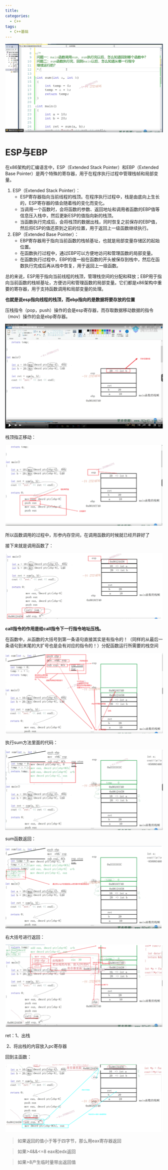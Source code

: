 ```yaml
---
title: 
categories:
  - C++
tags:
  - C++基础
---
```


![image-20230816221801316](../../assets/C_images/02从指令角度掌握函数调用堆栈详细过程.assets/image-20230816221801316.png)

# ESP与EBP

在x86架构的汇编语言中，ESP（Extended Stack Pointer）和EBP（Extended Base Pointer）是两个特殊的寄存器，用于在程序执行过程中管理栈帧和局部变量。

1. ESP（Extended Stack Pointer）：
   - ESP寄存器指向当前线程的栈顶。在程序执行过程中，栈是由底向上生长的，ESP寄存器的值会随着栈的变化而变化。
   - 当调用一个函数时，会将函数的参数、返回地址和调用者函数的EBP值等信息压入栈中，然后更新ESP的值指向新的栈顶。
   - 当函数执行完成后，会将栈顶的数据出栈，同时恢复之前保存的EBP值，然后将ESP的值还原到之前的位置，用于返回上一级函数继续执行。
2. EBP（Extended Base Pointer）：
   - EBP寄存器用于指向当前函数的栈帧基址，也就是局部变量存储区的起始位置。
   - 在函数执行过程中，通过EBP可以方便地访问和管理函数的局部变量。
   - 在函数执行过程中，EBP的值一般在函数的开头被保存到栈中，然后在函数执行完成后再从栈中恢复，用于返回上一级函数。

总的来说，ESP用于指向当前线程的栈顶，管理栈空间的分配和释放；EBP用于指向当前函数的栈帧基址，方便访问和管理函数的局部变量。它们都是x86架构中重要的寄存器，用于支持函数调用和局部变量的处理。

**也就是说esp指向线程的栈顶，而ebp指向的是数据将要存放的位置**

压栈指令（pop，push）操作的会是esp寄存器，而存取数据移动数据的指令（mov）操作的会是ebp寄存器。



![image-20230816221819437](../../assets/C_images/02从指令角度掌握函数调用堆栈详细过程.assets/image-20230816221819437.png)

栈顶指正移动：

![image-20230816221833331](../../assets/C_images/02从指令角度掌握函数调用堆栈详细过程.assets/image-20230816221833331.png)

所以函数调用的过程中，形参内存空间，在调用函数的时候就已经开辟好了

接下来就是调用函数了：

![image-20230816221849944](../../assets/C_images/02从指令角度掌握函数调用堆栈详细过程.assets/image-20230816221849944.png)

**call指令的作用是给call指令下一行指令地址压栈。**

在函数中，从函数的大括号到第一条语句直接其实是有指令的！（同样的从最后一条语句到末尾的大扩号也是会有对应的指令的！）分配函数运行所需要的栈空间

![image-20230816221901806](../../assets/C_images/02从指令角度掌握函数调用堆栈详细过程.assets/image-20230816221901806.png)

执行sum方法里面的代码：

![image-20230816221915340](../../assets/C_images/02从指令角度掌握函数调用堆栈详细过程.assets/image-20230816221915340.png)

sum函数返回：

![image-20230816221930499](../../assets/C_images/02从指令角度掌握函数调用堆栈详细过程.assets/image-20230816221930499.png)

右大括号进行返回：

![image-20230816221951668](../../assets/C_images/02从指令角度掌握函数调用堆栈详细过程.assets/image-20230816221951668.png)

ret：1、出栈

​		2、将出栈的内容放入pc寄存器

回到主函数：

![image-20230816222005701](../../assets/C_images/02从指令角度掌握函数调用堆栈详细过程.assets/image-20230816222005701.png)

> 如果返回的值小于等于四字节，那么用eax寄存器返回

> 如果>4&&<=8 eax和edx返回

> 如果>8产生临时量带出返回值 